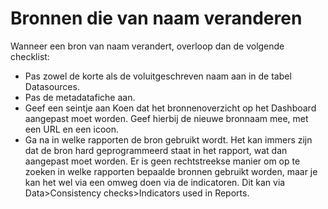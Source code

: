 # Bronnen die van naam veranderen

Wanneer een bron van naam verandert, overloop dan de volgende checklist:

- Pas zowel de korte als de voluitgeschreven naam aan in de tabel Datasources.
- Pas de metadatafiche aan.
- Geef een seintje aan Koen dat het bronnenoverzicht op het Dashboard aangepast moet worden. Geef hierbij de nieuwe bronnaam mee, met een URL en een icoon.
- Ga na in welke rapporten de bron gebruikt wordt. Het kan immers zijn dat de bron hard geprogrammeerd staat in het rapport, wat dan aangepast moet worden. Er is geen rechtstreekse manier om op te zoeken in welke rapporten bepaalde bronnen gebruikt worden, maar je kan het wel via een omweg doen via de indicatoren. Dit kan via Data>Consistency checks>Indicators used in Reports.
